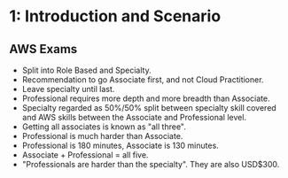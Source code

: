 # 1: Introduction and Scenario

## AWS Exams

- Split into Role Based and Specialty.
- Recommendation to go Associate first, and not Cloud Practitioner.
- Leave specialty until last.
- Professional requires more depth and more breadth than Associate.
- Specialty regarded as 50%/50% split between specialty skill covered and AWS skills between the Associate and Professional level.
- Getting all associates is known as "all three".
- Professional is much harder than Associate.
- Professional is 180 minutes, Associate is 130 minutes.
- Associate + Professional = all five.
- "Professionals are harder than the specialty". They are also USD$300.
